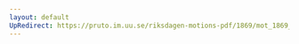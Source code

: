 ```yaml
---
layout: default
UpRedirect: https://pruto.im.uu.se/riksdagen-motions-pdf/1869/mot_1869__ak__345.pdf
---
```

